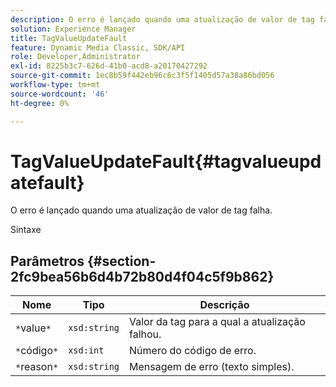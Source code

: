 ```yaml
---
description: O erro é lançado quando uma atualização de valor de tag falha.
solution: Experience Manager
title: TagValueUpdateFault
feature: Dynamic Media Classic, SDK/API
role: Developer,Administrator
exl-id: 8225b3c7-626d-41b0-acd8-a20170427292
source-git-commit: 1ec8b59f442eb96c6c3f5f1405d57a38a86bd056
workflow-type: tm+mt
source-wordcount: '46'
ht-degree: 0%

---
```


# TagValueUpdateFault{#tagvalueupdatefault}

O erro é lançado quando uma atualização de valor de tag falha.

Sintaxe

## Parâmetros {#section-2fc9bea56b6d4b72b80d4f04c5f9b862}

| Nome | Tipo | Descrição |
|---|---|---|
| `*`value`*` | `xsd:string` | Valor da tag para a qual a atualização falhou. |
| `*`código`*` | `xsd:int` | Número do código de erro. |
| `*`reason`*` | `xsd:string` | Mensagem de erro (texto simples). |
